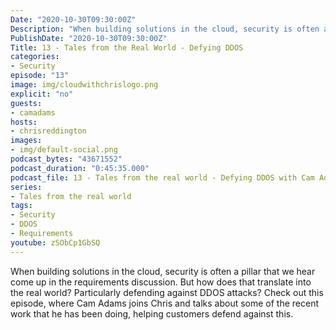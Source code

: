 ```yaml
---
Date: "2020-10-30T09:30:00Z"
Description: "When building solutions in the cloud, security is often a pillar that we hear come up in the requirements discussion. But how does that translate into the real world? Particularly defending against DDOS attacks? Check out this episode, where Cam Adams joins Chris and talks about some of the recent work that he has been doing, helping customers defend against this."
PublishDate: "2020-10-30T09:30:00Z"
Title: 13 - Tales from the Real World - Defying DDOS
categories:
- Security
episode: "13"
image: img/cloudwithchrislogo.png
explicit: "no"
guests:
- camadams
hosts:
- chrisreddington
images:
- img/default-social.png
podcast_bytes: "43671552"
podcast_duration: "0:45:35.000"
podcast_file: 13 - Tales from the real world - Defying DDOS with Cam Adams.mp3
series:
- Tales from the real world
tags:
- Security
- DDOS
- Requirements
youtube: zSObCp1GbSQ
---
```

When building solutions in the cloud, security is often a pillar that we hear come up in the requirements discussion. But how does that translate into the real world? Particularly defending against DDOS attacks? Check out this episode, where Cam Adams joins Chris and talks about some of the recent work that he has been doing, helping customers defend against this.